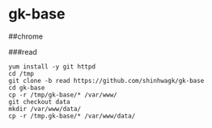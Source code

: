 ﻿# gk-base

##chrome

###read
```shell
yum install -y git httpd
cd /tmp
git clone -b read https://github.com/shinhwagk/gk-base
cd gk-base
cp -r /tmp/gk-base/* /var/www/
git checkout data
mkdir /var/www/data/
cp -r /tmp.gk-base/* /var/www/data/
```
